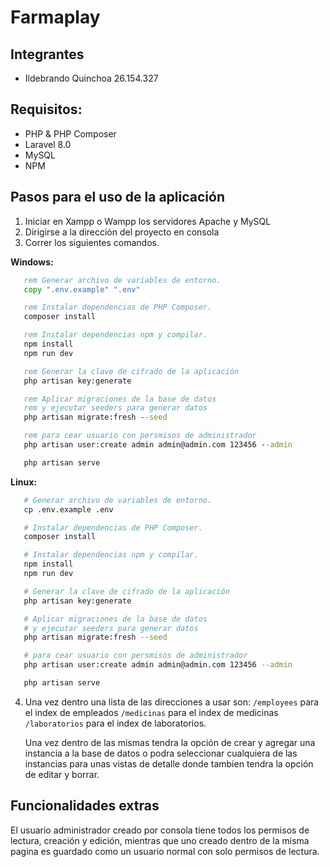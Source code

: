 # Farmaplay

## Integrantes
- Ildebrando Quinchoa 26.154.327

## Requisitos:

-   PHP & PHP Composer
-   Laravel 8.0
-   MySQL
-   NPM

## Pasos para el uso de la aplicación

1. Iniciar en Xampp o Wampp los servidores Apache y MySQL
2. Dirigirse a la dirección del proyecto en consola
3. Correr los siguientes comandos.

**Windows:**

```bat
   rem Generar archivo de variables de entorno.
   copy ".env.example" ".env"

   rem Instalar dependencias de PHP Composer.
   composer install

   rem Instalar dependencias npm y compilar.
   npm install
   npm run dev

   rem Generar la clave de cifrado de la aplicación
   php artisan key:generate

   rem Aplicar migraciones de la base de datos
   rem y ejecutar seeders para generar datos
   php artisan migrate:fresh --seed

   rem para cear usuario con persmisos de administrador
   php artisan user:create admin admin@admin.com 123456 --admin

   php artisan serve
```

**Linux:**

```bash
   # Generar archivo de variables de entorno.
   cp .env.example .env

   # Instalar dependencias de PHP Composer.
   composer install

   # Instalar dependencias npm y compilar.
   npm install
   npm run dev

   # Generar la clave de cifrado de la aplicación
   php artisan key:generate

   # Aplicar migraciones de la base de datos
   # y ejecutar seeders para generar datos
   php artisan migrate:fresh --seed

   # para cear usuario con persmisos de administrador
   php artisan user:create admin admin@admin.com 123456 --admin

   php artisan serve
```

4. Una vez dentro una lista de las direcciones a usar son:
   `/employees` para el index de empleados
   `/medicinas` para el index de medicinas
   `/laboratorios` para el index de laboratorios.

    Una vez dentro de las mismas tendra la opción de crear y agregar una instancia a la base de datos o podra seleccionar cualquiera de las instancias para unas vistas de detalle donde tambien tendra la opción de editar y borrar.
    
## Funcionalidades extras
El usuario administrador creado por consola tiene todos los permisos de lectura, creación y edición, mientras que uno creado dentro de la misma pagina es guardado como un usuario normal con solo permisos de lectura.
